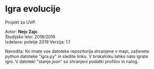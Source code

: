 # Igra evolucije
Projekt za UVP.

Avtor: **Nejc Zajc** \
Študijsko leto: 2018/2019 \
Izdelava: poletje 2019
Verzija: 1.1

Navodila:
Ko imate vse datoteke repozitorija shranjene v mapi, zaženete python datoteke "igra.py" in sledite linku. V brskalniku lahko nato igrate igro.
V datoteki "stanje.json" so shranjeni podatki profilov in nalog.
